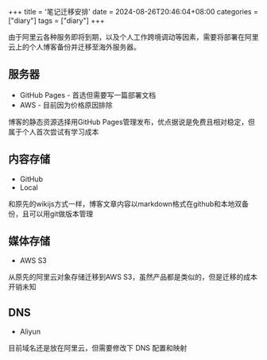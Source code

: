 +++
title = '笔记迁移安排'
date = 2024-08-26T20:46:04+08:00
categories = ["diary"]
tags = ["diary"]
+++

由于阿里云各种服务即将到期，以及个人工作跨境调动等因素，需要将部署在阿里云上的个人博客备份并迁移至海外服务器。

## 服务器
- GitHub Pages - 首选但需要写一篇部署文档
- AWS - 目前因为价格原因排除

博客的静态资源选择用GitHub Pages管理发布，优点据说是免费且相对稳定，但属于个人首次尝试有学习成本

## 内容存储
- GitHub
- Local

和原先的wikijs方式一样，博客文章内容以markdown格式在github和本地双备份，且可以用git做版本管理

## 媒体存储
- AWS S3

从原先的阿里云对象存储迁移到AWS S3，虽然产品都是类似的，但是迁移的成本开销未知

## DNS
-  Aliyun

目前域名还是放在阿里云，但需要修改下 DNS 配置和映射